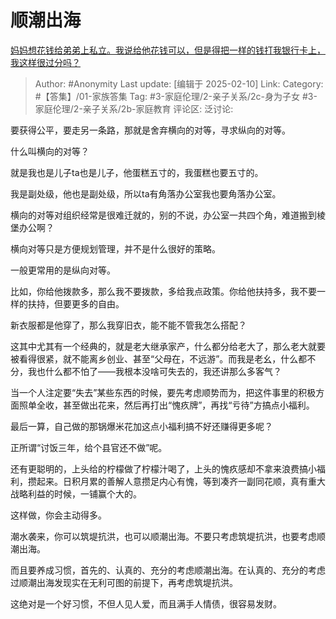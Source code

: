# 顺潮出海
[妈妈想花钱给弟弟上私立。我说给他花钱可以，但是得把一样的钱打我银行卡上，我这样很过分吗？](https://www.zhihu.com/question/9858279469/answer/97645153502)

> Author: #Anonymity
> Last update: [编辑于 2025-02-10]
> Link:
> Category: #【答集】/01-家族答集 
> Tag: #3-家庭伦理/2-亲子关系/2c-身为子女 #3-家庭伦理/2-亲子关系/2b-家庭教育 
> 评论区:
> 泛讨论:

要获得公平，要走另一条路，那就是舍弃横向的对等，寻求纵向的对等。

什么叫横向的对等？

就是我也是儿子ta也是儿子，他蛋糕五寸的，我蛋糕也要五寸的。

我是副处级，他也是副处级，所以ta有角落办公室我也要角落办公室。

横向的对等对组织经常是很难迁就的，别的不说，办公室一共四个角，难道搬到棱堡办公啊？

横向对等只是方便规划管理，并不是什么很好的策略。

一般更常用的是纵向对等。

比如，你给他拨款多，那么我不要拨款，多给我点政策。你给他扶持多，我不要一样的扶持，但要更多的自由。

新衣服都是他穿了，那么我穿旧衣，能不能不管我怎么搭配？

这其中尤其有一个经典的，就是老大继承家产，什么都分给老大了，那么老大就要被看得很紧，就不能离乡创业、甚至“父母在，不远游”。而我是老幺，什么都不分，我也什么都不怕了——我根本没啥可失去的，我还讲那么多客气？

当一个人注定要“失去”某些东西的时候，要先考虑顺势而为，把这件事里的积极方面照单全收，甚至做出花来，然后再打出“愧疚牌”，再找“亏待”方搞点小福利。

最后一算，自己做的那锅爆米花加这点小福利搞不好还赚得更多呢？

正所谓“讨饭三年，给个县官还不做”呢。

还有更聪明的，上头给的柠檬做了柠檬汁喝了，上头的愧疚感却不拿来浪费搞小福利，攒起来。日积月累的善解人意攒足内心有愧，等到凑齐一副同花顺，真有重大战略利益的时候，一铺赢个大的。

这样做，你会主动得多。

潮水袭来，你可以筑堤抗洪，也可以顺潮出海。不要只考虑筑堤抗洪，也要考虑顺潮出海。

而且要养成习惯，首先的、认真的、充分的考虑顺潮出海。在认真的、充分的考虑过顺潮出海发现实在无利可图的前提下，再考虑筑堤抗洪。

这绝对是一个好习惯，不但人见人爱，而且满手人情债，很容易发财。
